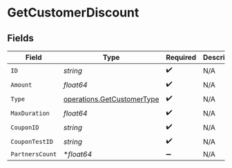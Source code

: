 # GetCustomerDiscount


## Fields

| Field                                                                    | Type                                                                     | Required                                                                 | Description                                                              |
| ------------------------------------------------------------------------ | ------------------------------------------------------------------------ | ------------------------------------------------------------------------ | ------------------------------------------------------------------------ |
| `ID`                                                                     | *string*                                                                 | :heavy_check_mark:                                                       | N/A                                                                      |
| `Amount`                                                                 | *float64*                                                                | :heavy_check_mark:                                                       | N/A                                                                      |
| `Type`                                                                   | [operations.GetCustomerType](../../models/operations/getcustomertype.md) | :heavy_check_mark:                                                       | N/A                                                                      |
| `MaxDuration`                                                            | *float64*                                                                | :heavy_check_mark:                                                       | N/A                                                                      |
| `CouponID`                                                               | *string*                                                                 | :heavy_check_mark:                                                       | N/A                                                                      |
| `CouponTestID`                                                           | *string*                                                                 | :heavy_check_mark:                                                       | N/A                                                                      |
| `PartnersCount`                                                          | **float64*                                                               | :heavy_minus_sign:                                                       | N/A                                                                      |